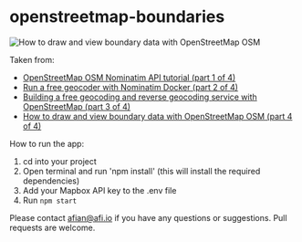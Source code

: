# openstreetmap-boundaries

![How to draw and view boundary data with OpenStreetMap OSM](https://blog.afi.io/content/images/size/w1600/2024/05/osm_nominatim_boundary_data_viewer.png "How to draw and view boundary data with OpenStreetMap OSM")

Taken from: 
- [OpenStreetMap OSM Nominatim API tutorial (part 1 of 4)](https://afi.io/blog/openstreetmap-osm-nominatim-api-tutorial/)
- [Run a free geocoder with Nominatim Docker (part 2 of 4)](https://www.afi.io/blog/run-a-free-geocoder-with-nominatim-docke)
- [Building a free geocoding and reverse geocoding service with OpenStreetMap (part 3 of 4)](https://www.afi.io/blog/building-a-free-geocoding-and-reverse-geocoding-service-with-openstreetmap)
- [How to draw and view boundary data with OpenStreetMap OSM (part 4 of 4)](https://www.afi.io/blog/how-to-draw-and-view-boundary-data-with-openstreetmap-osm)

 How to run the app:
 1. cd into your project
 2. Open terminal and run 'npm install' (this will install the required dependencies)
 3. Add your Mapbox API key to the .env file
 4. Run `npm start`

Please contact afian@afi.io if you have any questions or suggestions. Pull requests are welcome.
